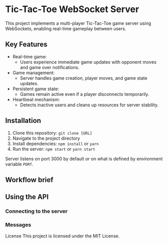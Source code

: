 # Tic-Tac-Toe WebSocket Server

This project implements a multi-player Tic-Tac-Toe game server using WebSockets, enabling real-time gameplay between users.

## Key Features

- Real-time game:
  - Users experience immediate game updates with opponent moves and game over notifications.
- Game management:
  - Server handles game creation, player moves, and game state updates.
- Persistent game state:
  - Games remain active even if a player disconnects temporarily.
- Heartbeat mechanism:
  - Detects inactive users and cleans up resources for server stability.

## Installation

1. Clone this repository:
   `git clone [URL]`
2. Navigate to the project directory
3. Install dependencies:
   `npm install` or `yarn`
4. Run the server:
   `npm start` or `yarn start`

Server listens on port 3000 by default or on what is defined by environment variable `PORT`.

## Workflow brief

## Using the API

### Connecting to the server

### Messages

License
This project is licensed under the MIT License.
